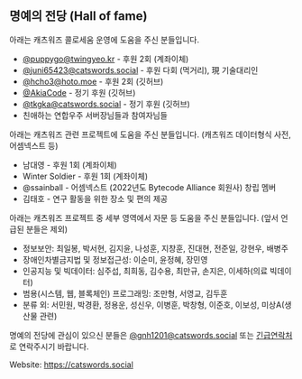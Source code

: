 ## 명예의 전당 (Hall of fame)
아래는 캐츠워즈 콜로세움 운영에 도움을 주신 분들입니다.

- [@puppygo@twingyeo.kr](https://twingyeo.kr/@puppygo) - 후원 2회 (계좌이체)
- [@juni65423@catswords.social](https://catswords.social/@juni65423) - 후원 다회 (먹거리), 現 기술대리인
- [@hcho3@hoto.moe](https://hoto.moe/@hcho3) - 후원 2회 (깃허브)
- [@AkiaCode](https://github.com/AkiaCode) - 정기 후원 (깃허브)
- [@tkgka@catswords.social](https://catswords.social/@tkgka) - 정기 후원 (깃허브)
- 친애하는 연합우주 서버장님들과 참여자님들

아래는 캐츠워즈 관련 프로젝트에 도움을 주신 분들입니다. (캐츠워즈 데이터형식 사전, 어셈넥스트 등)

- 남대영 - 후원 1회 (계좌이체)
- Winter Soldier - 후원 1회 (계좌이체)
- @ssainball - 어셈넥스트 (2022년도 Bytecode Alliance 회원사) 창립 멤버
- 김태호 - 연구 활동을 위한 장소 및 편의 제공

아래는 캐츠워즈 프로젝트 중 세부 영역에서 자문 등 도움을 주신 분들입니다. (앞서 언급된 분들은 제외)

- 정보보안: 최일봉, 박서현, 김지윤, 나성훈, 지창훈, 진대현, 전준일, 강현우, 배병주
- 장애인차별금지법 및 정보접근성: 이순미, 윤정혜, 장민영
- 인공지능 및 빅데이터: 심주섭, 최희동, 김수용, 최만규, 손지은, 이세하(의료 빅데이터)
- 범용(시스템, 웹, 블록체인) 프로그래밍: 조만형, 서영교, 김두훈
- 분류 외: 서민원, 박경환, 정용운, 성신우, 이병훈, 박창형, 이준호, 이보성, 미상A(생산물 관련)

명예의 전당에 관심이 있으신 분들은 [@gnh1201@catswords.social](https://catswords.social/@gnh1201) 또는 [긴급연락처](site_extended_description.md)로 연락주시기 바랍니다.

Website: https://catswords.social
